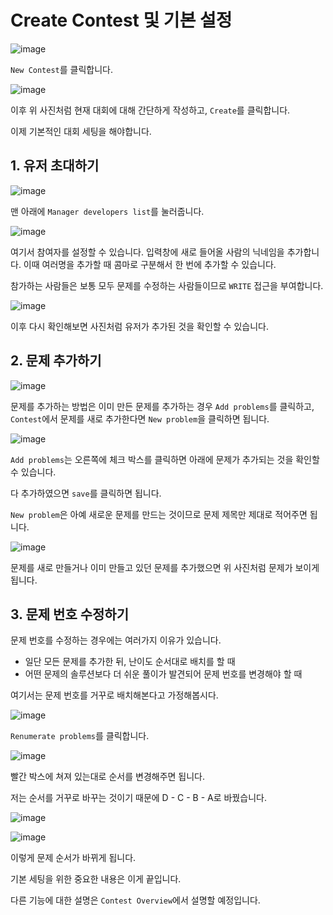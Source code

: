 # Create Contest 및 기본 설정

![image](https://user-images.githubusercontent.com/79046106/191760663-c98387e9-9dc5-4bd7-b62c-a552d5d80e56.png)

```New Contest```를 클릭합니다.

![image](https://user-images.githubusercontent.com/79046106/191761067-cbb80f44-4ff4-4e19-8706-b9e35be26a47.png)

이후 위 사진처럼 현재 대회에 대해 간단하게 작성하고, ```Create```를 클릭합니다.

이제 기본적인 대회 세팅을 해야합니다.

## 1. 유저 초대하기

![image](https://user-images.githubusercontent.com/79046106/191761607-0dab7714-3f2d-4341-82f2-bf0866a14304.png)

맨 아래에 ```Manager developers list```를 눌러줍니다.

![image](https://user-images.githubusercontent.com/79046106/191762698-ea6c8dad-3683-4742-8022-58f00709f3a9.png)

여기서 참여자를 설정할 수 있습니다. 입력창에 새로 들어올 사람의 닉네임을 추가합니다. 이때 여러명을 추가할 때 콤마로 구분해서 한 번에 추가할 수 있습니다.

참가하는 사람들은 보통 모두 문제를 수정하는 사람들이므로 ```WRITE``` 접근을 부여합니다.

![image](https://user-images.githubusercontent.com/79046106/191762821-4cd94d81-98fb-486c-baae-04f9f944fa9c.png)

이후 다시 확인해보면 사진처럼 유저가 추가된 것을 확인할 수 있습니다.

## 2. 문제 추가하기

![image](https://user-images.githubusercontent.com/79046106/191763842-bcc204ad-53f9-4ce0-9989-be79b967160f.png)

문제를 추가하는 방법은 이미 만든 문제를 추가하는 경우 ```Add problems```를 클릭하고, ```Contest```에서 문제를 새로 추가한다면 ```New problem```을 클릭하면 됩니다.

![image](https://user-images.githubusercontent.com/79046106/191763705-f71af3f9-fe5b-4469-9012-0e27dcf9697d.png)

```Add problems```는 오른쪽에 체크 박스를 클릭하면 아래에 문제가 추가되는 것을 확인할 수 있습니다.

다 추가하였으면 ```save```를 클릭하면 됩니다.

```New problem```은 아예 새로운 문제를 만드는 것이므로 문제 제목만 제대로 적어주면 됩니다.

![image](https://user-images.githubusercontent.com/79046106/191764284-a3c7985b-4cb2-4d5c-9f73-2929c6e405f1.png)

문제를 새로 만들거나 이미 만들고 있던 문제를 추가했으면 위 사진처럼 문제가 보이게 됩니다.

## 3. 문제 번호 수정하기

문제 번호를 수정하는 경우에는 여러가지 이유가 있습니다.
- 일단 모든 문제를 추가한 뒤, 난이도 순서대로 배치를 할 때
- 어떤 문제의 솔루션보다 더 쉬운 풀이가 발견되어 문제 번호를 변경해야 할 때

여기서는 문제 번호를 거꾸로 배치해본다고 가정해봅시다.

![image](https://user-images.githubusercontent.com/79046106/191765119-3832b105-406c-4a78-bcfd-029d801b02f8.png)

```Renumerate problems```를 클릭합니다.

![image](https://user-images.githubusercontent.com/79046106/191765431-691e3c4f-9963-49a7-9bfb-fdaf38b0e3c6.png)

빨간 박스에 쳐져 있는대로 순서를 변경해주면 됩니다.

저는 순서를 거꾸로 바꾸는 것이기 때문에 D - C - B - A로 바꿨습니다.

![image](https://user-images.githubusercontent.com/79046106/191764284-a3c7985b-4cb2-4d5c-9f73-2929c6e405f1.png)

![image](https://user-images.githubusercontent.com/79046106/191765920-0611fa99-9cfc-4da5-8953-d83493d7c927.png)

이렇게 문제 순서가 바뀌게 됩니다.

기본 세팅을 위한 중요한 내용은 이게 끝입니다.

다른 기능에 대한 설명은 ```Contest Overview```에서 설명할 예정입니다.
